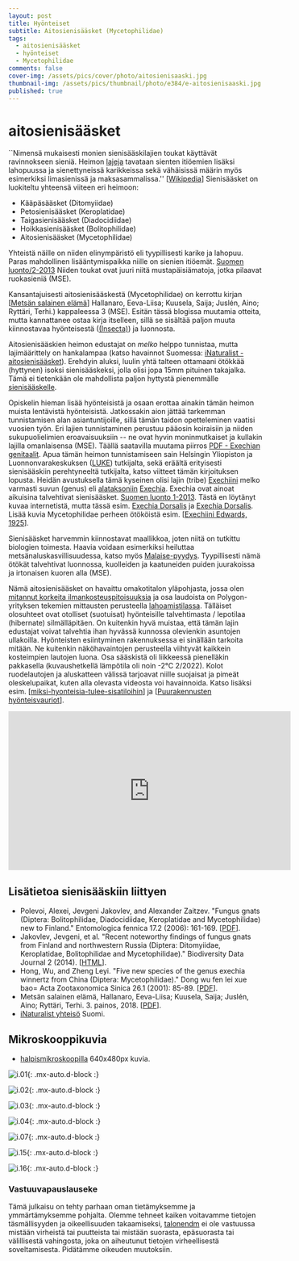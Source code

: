 ```yaml
---
layout: post
title: Hyönteiset
subtitle: Aitosienisääsket (Mycetophilidae)
tags:
  - aitosienisääsket
  - hyönteiset
  - Mycetophilidae
comments: false
cover-img: /assets/pics/cover/photo/aitosienisaaski.jpg
thumbnail-img: /assets/pics/thumbnail/photo/e384/e-aitosienisaaski.jpg
published: true
---
```


# aitosienisääsket

``Nimensä mukaisesti monien sienisääskilajien toukat käyttävät ravinnokseen sieniä. Heimon [lajeja](http://www.kolumbus.fi/esko.viitanen/speciessciaroidea.htm) tavataan sienten itiöemien lisäksi lahopuussa ja sienettyneissä karikkeissa sekä vähäisissä määrin myös esimerkiksi limasienissä ja maksasammalissa.'' [[Wikipedia](https://fi.wikipedia.org/wiki/Sienis%C3%A4%C3%A4sket)] Sienisääsket on luokiteltu yhteensä viiteen eri heimoon:

* Kääpäsääsket (Ditomyiidae)
* Petosienisääsket (Keroplatidae)
* Taigasienisääsket (Diadocidiidae)
* Hoikkasienisääsket (Bolitophilidae)
* Aitosienisääsket (Mycetophilidae)

Yhteistä näille on niiden elinympäristö eli tyypillisesti karike ja lahopuu. Paras mahdollinen lisääntymispaikka niille on sienien itiöemät. [Suomen luonto/2-2013](https://www.lehtiluukku.fi/esikatselu/suomen_luonto/2-2013/27600.html) Niiden toukat ovat juuri niitä mustapäisiämatoja, jotka pilaavat ruokasieniä (MSE). 

Kansantajuisesti aitosienisääskestä (Mycetophilidae) on kerrottu kirjan [[Metsän salainen elämä](https://kauppa.gaudeamus.fi/sivu/tuote/metsan-salainen-elama/1175936)]
Hallanaro, Eeva-Liisa; Kuusela, Saija; Juslén, Aino; Ryttäri, Terhi.) kappaleessa 3 (MSE). Esitän tässä blogissa muutamia otteita, mutta kannattanee ostaa kirja itselleen, sillä se sisältää paljon muuta kiinnostavaa hyönteisestä ([(Insecta)]((https://fi.wikipedia.org/wiki/Hy%C3%B6nteiset))) ja luonnosta. 

Aitosienisääskien heimon edustajat on *melko* helppo tunnistaa, mutta lajimäärittely on hankalampaa (katso havainnot Suomessa: [iNaturalist - aitosienisääsket](https://inaturalist.laji.fi/taxa/83736-Mycetophilidae)). Erehdyin aluksi, luulin yhtä talteen ottamaani ötökkää (hyttynen) isoksi sienisääskeksi, jolla olisi jopa 15mm pituinen takajalka. Tämä ei tietenkään ole mahdollista paljon hyttystä pienemmälle [sienisääskelle](https://en.wikipedia.org/wiki/Mycetophilidae). 

Opiskelin hieman lisää hyönteisistä ja osaan erottaa ainakin tämän heimon muista lentävistä hyönteisistä. Jatkossakin aion jättää tarkemman tunnistamisen alan asiantuntijoille, sillä tämän taidon opetteleminen vaatisi vuosien työn. Eri lajien tunnistaminen perustuu pääosin koiraisiin ja niiden sukupuolielimien eroavaisuuksiin -- ne ovat hyvin moninmutkaiset ja kullakin lajilla omanlaisensa (MSE). Täällä saatavilla muutama piirros [PDF - Exechian genitaalit](http://www.online-keys.net/sciaroidea/2000_/Wu_&_Zheng_2001_Exechia_n_sp.pdf). Apua tämän heimon tunnistamiseen sain Helsingin Yliopiston ja Luonnonvarakeskuksen ([LUKE](https://www.luke.fi/)) tutkijalta, sekä eräältä erityisesti sienisääskiin perehtyneeltä tutkijalta, katso viitteet tämän kirjoituksen lopusta. Heidän avustuksella tämä kyseinen olisi lajin (tribe) [Exechiini](https://en.wikipedia.org/wiki/Exechiini) melko varmasti suvun (genus) eli [alataksoniin](https://laji.fi/about/5167) [Exechia](https://laji.fi/taxon/MX.275629). Exechia ovat ainoat aikuisina talvehtivat sienisääsket. [Suomen luonto 1-2013](https://www.lehtiluukku.fi/esikatselu/suomen_luonto/1-2013/26004.html). Tästä en löytänyt kuvaa internetistä, mutta tässä esim. [Exechia Dorsalis](http://www.kolumbus.fi/esko.viitanen/exechia_dorsalis.htm) ja [Exechia Dorsalis](https://laji.fi/taxon/MX.275629). Lisää kuvia Mycetophilidae perheen ötököistä esim. [[Exechiini Edwards, 1925](https://sciaroidea.myspecies.info/taxonomy/42977)].

Sienisääsket harvemmin kiinnostavat maallikkoa, joten niitä on tutkittu biologien toimesta. Haavia voidaan esimerkiksi heiluttaa metsänaluskasvillisuudessa, katso myös [Malaise-pyydys](https://fi.wikipedia.org/wiki/Malaise-pyydys). Tyypillisesti nämä ötökät talvehtivat luonnossa, kuolleiden ja kaatuneiden puiden juurakoissa ja irtonaisen kuoren alla (MSE). 

Nämä aitosienisääsket on havaittu omakotitalon yläpohjasta, jossa olen [mitannut korkeita ilmankosteuspitoisuuksia](https://talonendm.github.io/2021-12-04-new-era/) ja osa laudoista on Polygon-yrityksen tekemien mittausten perusteella [lahoamistilassa](https://talonendm.github.io/2021-12-05-contract-trust/). Tälläiset olosuhteet ovat otolliset (suotuisat) hyönteisille talvehtimasta / lepotilaa (hibernate) silmälläpitäen. On kuitenkin hyvä muistaa, että tämän lajin edustajat voivat talvehtia ihan hyvässä kunnossa olevienkin asuntojen ullakoilla. Hyönteisten esiintyminen rakennuksessa ei sinällään tarkoita mitään. Ne kuitenkin näköhavaintojen perusteella viihtyvät kaikkein kosteimpien lautojen luona. Osa sääskistä oli liikkeessä pienelläkin pakkasella (kuvaushetkellä lämpötila oli noin -2&#8451; 2/2022). Kolot ruodelautojen ja aluskatteen välissä tarjoavat niille suojaisat ja pimeät oleskelupaikat, kuten alla olevasta videosta voi havainnoida. Katso lisäksi esim. [[miksi-hyonteisia-tulee-sisatiloihin](https://www.protect-garden.fi/miksi-hyonteisia-tulee-sisatiloihin)] ja [[Puurakennusten hyönteisvauriot](https://www.tuuma.net/artikkelit/2005/3/puurakennusten-hynteisvauriot)].


<iframe width="560" height="315" src="https://www.youtube.com/embed/jjKR-OhFoRQ" title="YouTube video player" frameborder="0" allow="accelerometer; autoplay; clipboard-write; encrypted-media; gyroscope; picture-in-picture" allowfullscreen></iframe>

## Lisätietoa sienisääskiin liittyen

- Polevoi, Alexei, Jevgeni Jakovlev, and Alexander Zaitzev. "Fungus gnats (Diptera: Bolitophilidae, Diadocidiidae, Keroplatidae and Mycetophilidae) new to Finland." Entomologica fennica 17.2 (2006): 161-169. [[PDF](https://journal.fi/entomolfennica/article/download/84302/43372)]. 
- Jakovlev, Jevgeni, et al. "Recent noteworthy findings of fungus gnats from Finland and northwestern Russia (Diptera: Ditomyiidae, Keroplatidae, Bolitophilidae and Mycetophilidae)." Biodiversity Data Journal 2 (2014). [[HTML](https://www.ncbi.nlm.nih.gov/pmc/articles/PMC4031438/)].
- Hong, Wu, and Zheng Leyi. "Five new species of the genus exechia winnertz from China (Diptera: Mycetophilidae)." Dong wu fen lei xue bao= Acta Zootaxonomica Sinica 26.1 (2001): 85-89. [[PDF](http://www.online-keys.net/sciaroidea/2000_/Wu_&_Zheng_2001_Exechia_n_sp.pdf)].
- Metsän salainen elämä, Hallanaro, Eeva-Liisa; Kuusela, Saija; Juslén, Aino; Ryttäri, Terhi. 3. painos, 2018. [[PDF](https://kauppa.gaudeamus.fi/sivu/tuote/metsan-salainen-elama/1175936)].
- [iNaturalist yhteisö](https://inaturalist.laji.fi/people) Suomi.

## Mikroskooppikuvia

- [halpismikroskoopilla](https://www.gigantti.fi/product/kamerat/kiikarit/290578/digitaalinen-usb-mikroskooppi-50-1600-suurennuksen-zoomaus) 640x480px kuvia.

![i.01](/assets/pics/page/microscope/insects/WIN_20220206_21_07_15_Pro.jpg){: .mx-auto.d-block :}

![i.02](/assets/pics/page/microscope/insects/WIN_20220206_21_07_27_Pro.jpg){: .mx-auto.d-block :}

![i.03](/assets/pics/page/microscope/insects/WIN_20220206_21_07_43_Pro.jpg){: .mx-auto.d-block :}

![i.04](/assets/pics/page/microscope/insects/WIN_20220206_21_08_14_Pro.jpg){: .mx-auto.d-block :}

![i.07](/assets/pics/page/microscope/insects/WIN_20220206_21_10_00_Pro.jpg){: .mx-auto.d-block :}

![i.15](/assets/pics/page/microscope/insects/WIN_20220206_21_13_01_Pro.jpg){: .mx-auto.d-block :}

![i.16](/assets/pics/page/microscope/insects/WIN_20220206_21_13_22_Pro.jpg){: .mx-auto.d-block :}



### Vastuuvapauslauseke

Tämä julkaisu on tehty parhaan oman tietämyksemme ja ymmärtämyksemme pohjalta. Olemme tehneet kaiken voitavamme tietojen täsmällisyyden ja oikeellisuuden takaamiseksi, [talonendm](https://talonendm.github.io/) ei ole vastuussa mistään virheistä tai puutteista tai mistään suorasta, epäsuorasta tai välillisestä
vahingosta, joka on aiheutunut tietojen virheellisestä soveltamisesta. Pidätämme oikeuden muutoksiin.